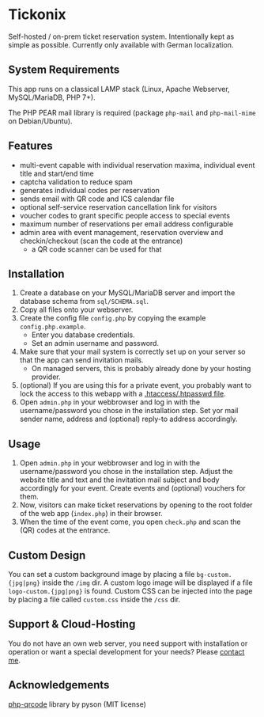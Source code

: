 # Tickonix
Self-hosted / on-prem ticket reservation system. Intentionally kept as simple as possible. Currently only available with German localization.

## System Requirements
This app runs on a classical LAMP stack (Linux, Apache Webserver, MySQL/MariaDB, PHP 7+).

The PHP PEAR mail library is required (package `php-mail` and `php-mail-mime` on Debian/Ubuntu).

## Features
- multi-event capable with individual reservation maxima, individual event title and start/end time
- captcha validation to reduce spam
- generates individual codes per reservation
- sends email with QR code and ICS calendar file
- optional self-service reservation cancellation link for visitors
- voucher codes to grant specific people access to special events
- maximum number of reservations per email address configurable
- admin area with event management, reservation overview and checkin/checkout (scan the code at the entrance)
  - a QR code scanner can be used for that

## Installation
1. Create a database on your MySQL/MariaDB server and import the database schema from `sql/SCHEMA.sql`.
2. Copy all files onto your webserver.
3. Create the config file `config.php` by copying the example `config.php.example`.
   - Enter you database credentials.
   - Set an admin username and password.
4. Make sure that your mail system is correctly set up on your server so that the app can send invitation mails.
   - On managed servers, this is probably already done by your hosting provider.
5. (optional) If you are using this for a private event, you probably want to lock the access to this webapp with a [.htaccess/.htpasswd file](https://wiki.selfhtml.org/wiki/Webserver/htaccess/Zugriffskontrolle).
6. Open `admin.php` in your webbrowser and log in with the username/password you chose in the installation step. Set yor mail sender name, address and (optional) reply-to address accordingly.

## Usage
1. Open `admin.php` in your webbrowser and log in with the username/password you chose in the installation step. Adjust the website title and text and the invitation mail subject and body accordingly for your event. Create events and (optional) vouchers for them.
2. Now, visitors can make ticket reservations by opening to the root folder of the web app (`index.php`) in their browser.
3. When the time of the event come, you open `check.php` and scan the (QR) codes at the entrance.

## Custom Design
You can set a custom background image by placing a file `bg-custom.{jpg|png}` inside the `/img` dir. A custom logo image will be displayed if a file `logo-custom.{jpg|png}` is found. Custom CSS can be injected into the page by placing a file called `custom.css` inside the `/css` dir.

## Support & Cloud-Hosting
You do not have an own web server, you need support with installation or operation or want a special development for your needs? Please [contact me](https://georg-sieber.de/?page=impressum).

## Acknowledgements
[php-qrcode](https://github.com/psyon/php-qrcode) library by pyson (MIT license)
